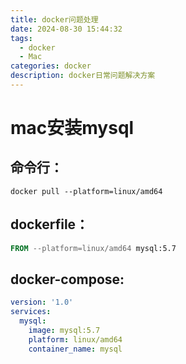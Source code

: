 ```yaml
---
title: docker问题处理
date: 2024-08-30 15:44:32
tags:
  - docker 
  - Mac
categories: docker
description: docker日常问题解决方案
---
```


# mac安装mysql

## 命令行：

```shell
docker pull --platform=linux/amd64
```

## dockerfile：

```dockerfile
FROM --platform=linux/amd64 mysql:5.7
```

## docker-compose:

```yaml
version: '1.0'
services:
  mysql:
    image: mysql:5.7
    platform: linux/amd64
    container_name: mysql
```

